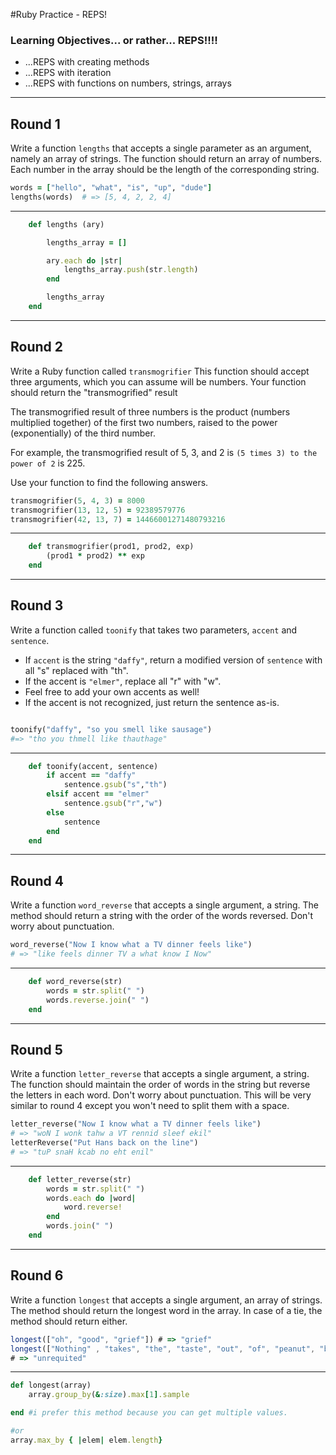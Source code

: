 #Ruby Practice - REPS!

### Learning Objectives... or rather... REPS!!!!
- ...REPS with creating methods
- ...REPS with iteration
- ...REPS with functions on numbers, strings, arrays

---

## Round 1
Write a function `lengths` that accepts a single parameter as an argument, namely an array of strings. The function should return an array of numbers. Each number in the array should be the length of the corresponding string.

```ruby
words = ["hello", "what", "is", "up", "dude"]
lengths(words)  # => [5, 4, 2, 2, 4]
```

---

```ruby
    def lengths (ary)

        lengths_array = []

        ary.each do |str|
            lengths_array.push(str.length)
        end

        lengths_array
    end
```

---

## Round 2

Write a Ruby function called `transmogrifier`
This function should accept three arguments, which you can assume will be numbers.
Your function should return the "transmogrified" result

The transmogrified result of three numbers is the product (numbers multiplied together) of the first two numbers, raised to the power (exponentially) of the third number.

For example, the transmogrified result of 5, 3, and 2 is `(5 times 3) to the power of 2` is 225.

Use your function to find the following answers.


```ruby
transmogrifier(5, 4, 3) = 8000
transmogrifier(13, 12, 5) = 92389579776
transmogrifier(42, 13, 7) = 14466001271480793216
```
---
```ruby
    def transmogrifier(prod1, prod2, exp)
        (prod1 * prod2) ** exp
    end
```
---
## Round 3

Write a function called `toonify` that takes two parameters, `accent` and `sentence`.
- If `accent` is the string `"daffy"`, return a modified version of `sentence` with all "s" replaced with "th".
- If the accent is `"elmer"`, replace all "r" with "w".
- Feel free to add your own accents as well!
- If the accent is not recognized, just return the sentence as-is.


```ruby

toonify("daffy", "so you smell like sausage")
#=> "tho you thmell like thauthage"

```
---

```ruby
    def toonify(accent, sentence)
        if accent == "daffy"
            sentence.gsub("s","th")
        elsif accent == "elmer"
            sentence.gsub("r","w")
        else
            sentence
        end
    end
```

---
## Round 4

Write a function `word_reverse` that accepts a single argument, a string. The method should return a string with the order of the words reversed. Don't worry
about punctuation.

```ruby
word_reverse("Now I know what a TV dinner feels like")
# => "like feels dinner TV a what know I Now"
```
---
```ruby
    def word_reverse(str)
        words = str.split(" ")
        words.reverse.join(" ")
    end
```
---

## Round 5

Write a function `letter_reverse` that accepts a single argument, a string. The function should maintain the order of words in the string but reverse the letters in each word. Don't worry about punctuation. This will be very similar to round 4 except you won't need to split them with a space.

```ruby
letter_reverse("Now I know what a TV dinner feels like")
# => "woN I wonk tahw a VT rennid sleef ekil"
letterReverse("Put Hans back on the line")
# => "tuP snaH kcab no eht enil"
```
---

```ruby
    def letter_reverse(str)
        words = str.split(" ")
        words.each do |word|
            word.reverse!
        end
        words.join(" ")
    end
```

---
## Round 6

Write a function `longest` that accepts a single argument, an array of strings. The method should return the longest word in the array. In case of a tie, the method should return either.

```javascript
longest(["oh", "good", "grief"]) # => "grief"
longest(["Nothing" , "takes", "the", "taste", "out", "of", "peanut", "butter", "quite", "like", "unrequited", "love"])
# => "unrequited"
```
---
```ruby
def longest(array)
    array.group_by(&:size).max[1].sample

end #i prefer this method because you can get multiple values.

#or
array.max_by { |elem| elem.length}

```